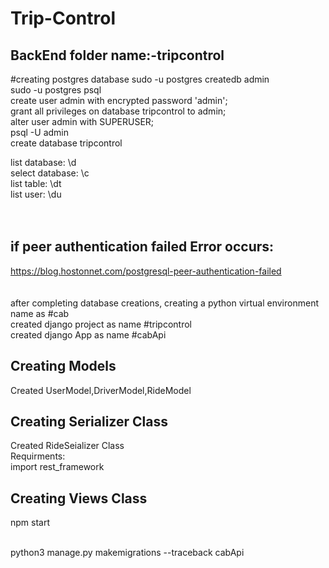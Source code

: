 # Trip-Control

## BackEnd folder name:-tripcontrol
#creating postgres database
sudo -u postgres createdb admin <br>
sudo -u postgres psql <br>
create user admin with encrypted password 'admin'; <br>
grant all privileges on database tripcontrol to admin; <br>
alter user admin with SUPERUSER; <br>
psql -U  admin <br>
create database tripcontrol <br>

list database:      \d <br>
select database:    \c <br>
list table:         \dt <br>
list user:          \du <br><br><br>



## if peer authentication failed Error occurs: <br>
https://blog.hostonnet.com/postgresql-peer-authentication-failed <br><br><br>
after completing database creations, creating a python virtual environment name as #cab <br>
created  django project as name #tripcontrol <br>
created django App as name #cabApi
##  Creating Models <br>
Created UserModel,DriverModel,RideModel <br>
## Creating Serializer Class <br>
Created RideSeializer Class <br>
Requirments:<br>
import rest_framework <br>
## Creating Views Class <br>






npm start <br><br>

python3 manage.py makemigrations  --traceback cabApi




